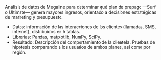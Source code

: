Análisis de datos de Megaline para determinar qué plan de prepago —Surf o Ultimate— genera mayores ingresos, orientado a decisiones estratégicas de marketing y presupuesto. 

- Datos: información de las interacciones de los clientes (llamadas, SMS, internet), distribuidos en 5 tablas.
- Librerías: Pandas, matplotlib, NumPy, SciPy. 
- Resultado: Descripción del comportamiento de la clientela. Pruebas de hipótesis comparando a los usuarios de ambos planes, así como por región. 

